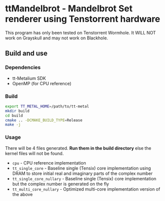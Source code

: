 # ttMandelbrot - Mandelbrot Set renderer using Tenstorrent hardware

This program has only been tested on Tenstorrent Wormhole. It WILL NOT work on Grayskull and may not work on Blackhole.

## Build and use

### Dependencies
- tt-Metalium SDK
- OpenMP (for CPU reference)

### Build

```bash
export TT_METAL_HOME=/path/to/tt-metal
mkdir build
cd build
cmake .. -DCMAKE_BUILD_TYPE=Release
make -j
```

### Usage

There will be 4 files generated. **Run them in the build directory** else the kernel files will not be found.

* `cpu` - CPU reference implementation
* `tt_single_core` - Baseline single (Tensix) core implementation using DRAM to store initial real and imaginary parts of the complex number
* `tt_single_core_nullary` - Baseline single (Tensix) core implementation but the complex number is generated on the fly
* `tt_multi_core_nullary` - Optimized multi-core implementation version of the above
